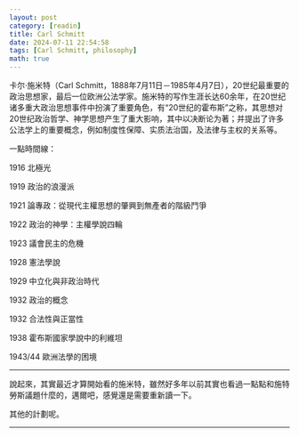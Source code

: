 ```yaml
---
layout: post
category: [readin]
title: Carl Schmitt
date: 2024-07-11 22:54:58
tags: [Carl Schmitt, philosophy]
math: true
---
```


卡尔·施米特（Carl Schmitt，1888年7月11日－1985年4月7日），20世纪最重要的政治思想家，最后一位欧洲公法学家。施米特的写作生涯长达60余年，在20世纪诸多重大政治思想事件中扮演了重要角色，有“20世纪的霍布斯”之称，其思想对20世纪政治哲学、神学思想产生了重大影响，其中以决断论为著；并提出了许多公法学上的重要概念，例如制度性保障、实质法治国，及法律与主权的关系等。

一點時間線：

1916 北極光

1919 政治的浪漫派

1921 論專政：從現代主權思想的肇興到無產者的階級鬥爭

1922 政治的神學：主權學說四輪

1923 議會民主的危機

1928 憲法學說

1929 中立化與非政治時代

1932 政治的概念

1932 合法性與正當性

1938 霍布斯國家學說中的利維坦

1943/44 歐洲法學的困境

-------

說起來，其實最近才算開始看的施米特，雖然好多年以前其實也看過一點點和施特勞斯議題什麼的，邁爾吧，感覺還是需要重新讀一下。

其他的計劃呢。






--------




